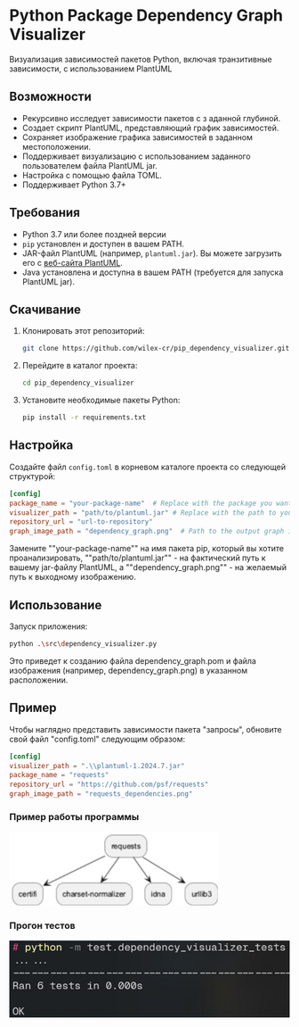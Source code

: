 # Python Package Dependency Graph Visualizer

Визуализация зависимостей пакетов Python, включая транзитивные зависимости, с использованием PlantUML

## Возможности 

* Рекурсивно исследует зависимости пакетов с з
аданной глубиной.
* Создает скрипт PlantUML, представляющий график зависимостей.
* Сохраняет изображение графика зависимостей в заданном местоположении.
* Поддерживает визуализацию с использованием заданного пользователем файла PlantUML jar.
* Настройка с помощью файла TOML.
* Поддерживает Python 3.7+
  
## Требования

* Python 3.7 или более поздней версии
* `pip` установлен и доступен в вашем PATH.
* JAR-файл PlantUML (например, `plantuml.jar`). Вы можете загрузить его с [веб-сайта PlantUML](http://plantuml.com/download).
* Java установлена и доступна в вашем PATH (требуется для запуска PlantUML jar).

## Скачивание

1. Клонировать этот репозиторий:
    ```bash
    git clone https://github.com/wilex-cr/pip_dependency_visualizer.git
    ```
2. Перейдите в каталог проекта:
    ```bash
    cd pip_dependency_visualizer
    ```
3. Установите необходимые пакеты Python:
    ```bash
    pip install -r requirements.txt
    ```

## Настройка

Создайте файл `config.toml` в корневом каталоге проекта со следующей структурой:

```toml
[config]
package_name = "your-package-name"  # Replace with the package you want to visualize
visualizer_path = "path/to/plantuml.jar" # Replace with the path to your PlantUML jar file
repository_url = "url-to-repository"
graph_image_path = "dependency_graph.png"  # Path to the output graph image
```

Замените ""your-package-name"" на имя пакета pip, который вы хотите проанализировать, ""path/to/plantuml.jar"" - на фактический путь к вашему jar-файлу PlantUML, а ""dependency_graph.png"" - на желаемый путь к выходному изображению.

## Использование

Запуск приложения:

```bash
python .\src\dependency_visualizer.py
```

Это приведет к созданию файла dependency_graph.pom и файла изображения (например, dependency_graph.png) в указанном расположении.

## Пример

Чтобы наглядно представить зависимости пакета "запросы", обновите свой файл "config.toml" следующим образом:

```toml
[config]
visualizer_path = ".\\plantuml-1.2024.7.jar"
package_name = "requests"
repository_url = "https://github.com/psf/requests"
graph_image_path = "requests_dependencies.png"
```

### Пример работы программы

![image](https://github.com/wilex-cr/Configuration/blob/main/hometask2/pip_dependency_visualizer-main/pip_dependency_visualizer-main/run_program2.png)

### Прогон тестов

![image](https://github.com/wilex-cr/Configuration/blob/main/hometask2/pip_dependency_visualizer-main/pip_dependency_visualizer-main/run_test2.png)
